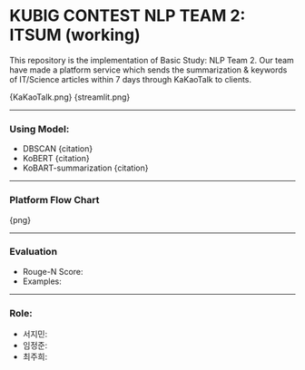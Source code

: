 # KUBIG CONTEST NLP TEAM 2: ITSUM (working)

This repository is the implementation of Basic Study: NLP Team 2.
Our team have made a platform service which sends the summarization & keywords of IT/Science articles within 7 days through KaKaoTalk to clients.

{KaKaoTalk.png} {streamlit.png}

---
### Using Model: 
- DBSCAN {citation}
- KoBERT {citation}
- KoBART-summarization {citation}

---
### Platform Flow Chart

{png}

---
### Evaluation

- Rouge-N Score:
- Examples:

---
### Role:
- 서지민:
- 임정준:
- 최주희:

